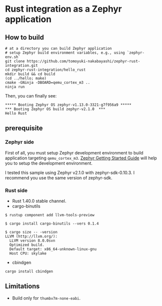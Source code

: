# Rust integration as a Zephyr application

## How to build

```
# at a directory you can build Zephyr application
# setup Zephyr build environment variables, e.g., using `zephyr-env.sh`
git clone https://github.com/tomoyuki-nakabayashi/zephyr-rust-integration.git
cd zephyr-rust-integration/hello_rust
mkdir build && cd build
(cd ../hello; make)
cmake -GNinja -DBOARD=qemu_cortex_m3 ..
ninja run
```

Then, you can finally see:

```
***** Booting Zephyr OS zephyr-v1.13.0-3321-g7f956a9 *****
*** Booting Zephyr OS build zephyr-v2.1.0  ***
Hello Rust
```

## prerequisite

### Zephyr side

First of all, you must setup Zephyr development environment to build application targeting `qemu_cortex_m3`.
[Zephyr Getting Started Guide](https://docs.zephyrproject.org/latest/getting_started/index.html) will help you to setup the development environment.

I tested this sample using Zephyr v2.1.0 with zephyr-sdk-0.10.3.
I recommend you use the same version of zephyr-sdk.

### Rust side

- Rust 1.40.0 stable channel.
- cargo-binutils

```
$ rustup component add llvm-tools-preview

$ cargo install cargo-binutils --vers 0.1.4

$ cargo size -- -version
LLVM (http://llvm.org/):
  LLVM version 8.0.0svn
  Optimized build.
  Default target: x86_64-unknown-linux-gnu
  Host CPU: skylake
```

- cbindgen

```
cargo install cbindgen
```

## Limitations

- Build only for `thumbv7m-none-eabi`.
